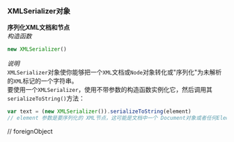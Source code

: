 ### XMLSerializer对象  
**序列化XML文档和节点**  
*构造函数*  
```javascript
new XMLSerializer()
```
*说明*  
`XMLSerializer`对象使你能够把一个`XML`文档或`Node`对象转化或"序列化"为未解析的`XML`标记的一个字符串。  
要使用一个`XMLSerializer`，使用不带参数的构造函数实例化它，然后调用其`serializeToString()`方法：  
```javascript
var text = (new XMLSerializer()).serializeToString(element)  
// element 参数是要序列化的 XML节点，这可能是文档中一个 Document对象或者任何Element
```
// foreignObject

